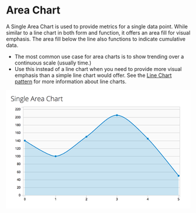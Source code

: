 # Area Chart

A Single Area Chart is used to provide metrics for a single data point. While similar to a line chart in both form and function, it offers an area fill for visual emphasis. The area fill below the line also functions to indicate cumulative data.

  - The most common use case for area charts is to show trending over a continuous scale (usually time.)
  - Use this instead of a line chart when you need to provide more visual emphasis than a simple line chart would offer. See the [Line Chart pattern](https://www.patternfly.org/pattern-library/data-visualization/line-chart/) for more information about line charts.

![#single-area-chart](img/single-area-chart.png)

